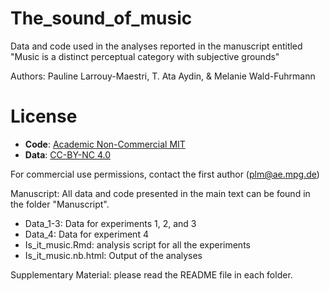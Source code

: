 # The_sound_of_music

Data and code used in the analyses reported in the manuscript entitled "Music is a distinct perceptual category with subjective grounds"

Authors: Pauline Larrouy-Maestri, T. Ata Aydin, & Melanie Wald-Fuhrmann

# License  
- **Code**: [Academic Non-Commercial MIT](CODE_LICENSE.md)  
- **Data**: [CC-BY-NC 4.0](DATA_LICENSE.md)  

For commercial use permissions, contact the first author (plm@ae.mpg.de)

Manuscript: All data and code presented in the main text can be found in the folder "Manuscript".
- Data_1-3: Data for experiments 1, 2, and 3
- Data_4: Data for experiment 4
- Is_it_music.Rmd: analysis script for all the experiments
- Is_it_music.nb.html:  Output of the analyses

Supplementary Material: please read the README file in each folder.
